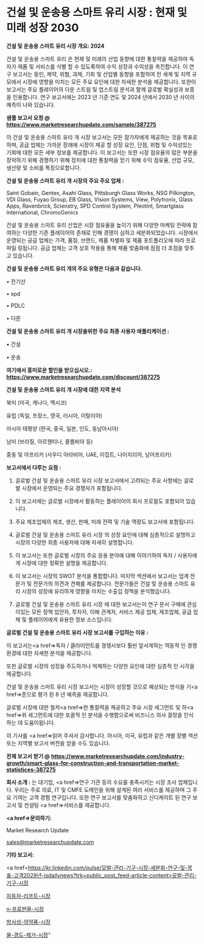 # 건설 및 운송용 스마트 유리 시장 : 현재 및 미래 성장 2030

<strong>건설 및 운송용 스마트 유리 시장 개요: 2024</strong>

건설 및 운송용 스마트 유리 은 현재 및 미래의 산업 동향에 대한 통찰력을 제공하여 독자가 제품 및 서비스를 식별 할 수 있도록하여 수익 성장과 수익성을 촉진합니다. 이 연구 보고서는 동인, 제약, 위협, 과제, 기회 및 산업별 동향을 포함하여 전 세계 및 지역 규모에서 시장에 영향을 미치는 모든 주요 요인에 대한 자세한 분석을 제공합니다. 또한이 보고서는 주요 플레이어의 다운 스트림 및 업스트림 분석과 함께 글로벌 확실성과 보증을 인용합니다. 연구 보고서에는 2023 년 기준 연도 및 2024 년에서 2030 년 사이의 예측이 나와 있습니다.



<strong>샘플 보고서 요청 @ <a href=https://www.marketresearchupdate.com/sample/387275>https://www.marketresearchupdate.com/sample/387275</a></strong>

이 건설 및 운송용 스마트 유리 개 시장 보고서는 모든 참가자에게 제공하는 것을 목표로하며, 공급 업체는 가까운 장래에 시장이 제공 할 성장 요인, 단점, 위협 및 수익성있는 기회에 대한 모든 세부 정보를 제공합니다. 이 보고서는 또한 시장 점유율의 많은 부분을 장악하기 위해 경쟁하기 위해 정치에 대한 통찰력을 얻기 위해 수익 점유율, 산업 규모, 생산량 및 소비를 특징으로합니다.



<strong>건설 및 운송용 스마트 유리 개 시장의 주요 주요 업체 :</strong>

Saint Gobain, Gentex, Asahi Glass, Pittsburgh Glass Works, NSG Pilkington, VDI Glass, Fuyao Group, EB Glass, Vision Systems, View, Polytronix, Glass Apps, Ravenbrick, Scienstry, SPD Control System, Pleotint, Smartglass International, ChromoGenics

건설 및 운송용 스마트 유리 산업은 시장 점유율을 높이기 위해 다양한 마케팅 전략에 참여하는 다양한 기존 플레이어의 존재로 인해 경쟁이 심하고 세분화되었습니다. 시장에서 운영되는 공급 업체는 가격, 품질, 브랜드, 제품 차별화 및 제품 포트폴리오에 따라 프로파일 링됩니다. 공급 업체는 고객 상호 작용을 통해 제품 맞춤화에 점점 더 초점을 맞추고 있습니다.



<strong>건설 및 운송용 스마트 유리 개의 주요 유형은 다음과 같습니다.</strong>

• 전기산

• spd

• PDLC

• 다른



<strong>건설 및 운송용 스마트 유리 개 시장을위한 주요 최종 사용자 애플리케이션 :</strong>

• 건설

• 운송



<strong>여기에서 흥미로운 할인을 받으십시오.: <a href=https://www.marketresearchupdate.com/discount/387275>https://www.marketresearchupdate.com/discount/387275</a></strong>



<strong>건설 및 운송용 스마트 유리 개 시장에 대한 지역 분석</strong>

북미 (미국, 캐나다, 멕시코)

유럽 (독일, 프랑스, 영국, 러시아, 이탈리아)

아시아 태평양 (한국, 중국, 일본, 인도, 동남아시아)

남미 (브라질, 아르헨티나, 콜롬비아 등)

중동 및 아프리카 (사우디 아라비아, UAE, 이집트, 나이지리아, 남아프리카)



<strong>보고서에서 다루는 요점 :</strong>

1. 글로벌 건설 및 운송용 스마트 유리 시장 보고서에서 고려되는 주요 사항에는 글로벌 시장에서 운영되는 주요 경쟁자가 포함됩니다.

2. 이 보고서에는 글로벌 시장에서 활동하는 플레이어의 회사 프로필도 포함되어 있습니다.

3. 주요 제조업체의 제조, 생산, 판매, 미래 전략 및 기술 역량도 보고서에 포함됩니다.

4. 글로벌 건설 및 운송용 스마트 유리 시장 의 성장 요인에 대해 심층적으로 설명하고 시장의 다양한 최종 사용자에 대해 자세히 설명합니다.

5. 이 보고서는 또한 글로벌 시장의 주요 응용 분야에 대해 이야기하여 독자 / 사용자에게 시장에 대한 정확한 설명을 제공합니다.

6. 이 보고서는 시장의 SWOT 분석을 통합합니다. 마지막 섹션에서 보고서는 업계 전문가 및 전문가의 의견과 견해를 제공합니다. 전문가들은 건설 및 운송용 스마트 유리 시장의 성장에 유리하게 영향을 미치는 수출입 정책을 분석했습니다.

7. 글로벌 건설 및 운송용 스마트 유리 시장 에 대한 보고서는이 연구 문서 구매에 관심이있는 모든 정책 입안자, 투자자, 이해 관계자, 서비스 제공 업체, 제조업체, 공급 업체 및 플레이어에게 유용한 정보 소스입니다.



<strong>글로벌 건설 및 운송용 스마트 유리 시장 보고서를 구입하는 이유 :</strong>

이 보고서는<a href=>독자 / 클</a>라이언트를 경쟁사보다 훨씬 앞서게하는 역동적 인 경쟁 환경에 대한 자세한 분석을 제공합니다.

또한 글로벌 시장의 성장을 주도하거나 억제하는 다양한 요인에 대한 심층적 인 시각을 제공합니다.

건설 및 운송용 스마트 유리 시장 보고서는 시장이 성장할 것으로 예상되는 방식을 기<a href=>준으로</a> 평가 된 8 년 예측을 제공합니다.

글로벌 시장에 대한 철저<a href=>한 통찰력</a>을 제공하고 주요 시장 세그먼트 및 하<a href=>위 세그</a>먼트에 대한 포괄적 인 분석을 수행함으로써 비즈니스 의사 결정을 인식하는 데 도움이됩니다.

이 기사를 <a href=>읽어 주</a>셔서 감사합니다. 아시아, 미국, 유럽과 같은 개별 장별 섹션 또는 지역별 보고서 버전을 얻을 수도 있습니다.



<strong>전체 보고서 받기 @ <a href=https://www.marketresearchupdate.com/industry-growth/smart-glass-for-construction-and-transportation-market-statistices-387275>https://www.marketresearchupdate.com/industry-growth/smart-glass-for-construction-and-transportation-market-statistices-387275</a></strong>



<strong>회사 소개 :</strong>
는 대기업, <a href=>연구 기</a>관 등의 수요를 충족시키는 시장 조사 업체입니다. 우리는 주로 의료, IT 및 CMFE 도메인을 위해 설계된 여러 서비스를 제공하며 그 주요 기여는 고객 경험 연구입니다. 또한 연구 보고서를 맞춤화하고 신디케이트 된 연구 보고서 및 컨설팅 <a href=>서비</a>스를 제공합니다.



<strong><a href=>문의하기:</a></strong>

Market Research Update

sales@marketresearchupdate.com



<strong>기타 보고서:</strong>

<a href=https://kr.linkedin.com/pulse/모발-관리-기구-시장-세분화-연구-및-목표-고객2029년-isdailynews?trk=public_post_feed-article-content>모발-관리-기구-시장</a>

<a href=https://www.linkedin.com/pulse/자동차-리프트-시장-세분화-연구-및-목표-고객2029년-isdailynews-cnhvf/>자동차-리프트-시장</a>

<a href=https://www.linkedin.com/pulse/n-프로판올-시장-세분화-연구-및-목표-고객2029년-survey-spotlight-pro-24-analysis-wso9f/>n-프로판올-시장</a>

<a href=https://www.linkedin.com/pulse/방사성-의약품-시장-경쟁-분석-및-성장-잠재력-2029-consumer-connection-chronicles-24--q1ddf/>방사성-의약품-시장</a>

<a href=https://www.linkedin.com/pulse/물-경도-제거-시장-규모-및-성장-2023-consumer-connection-chronicles-24--ewbgc/>물-경도-제거-시장</a>"
